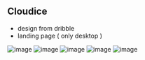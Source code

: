 ## Cloudice

- design from dribble
- landing page ( only desktop )

![image](https://github.com/ShubhamAdelkar/Cloudice/assets/117031893/51229f2e-c2ad-49ff-9296-281ae34ecbf6)
![image](https://github.com/ShubhamAdelkar/Cloudice/assets/117031893/045b13c6-46f6-483e-9cba-bb7a7cc6c9ea)
![image](https://github.com/ShubhamAdelkar/Cloudice/assets/117031893/11a620f4-7954-4f2c-94f7-72052e38299d)
![image](https://github.com/ShubhamAdelkar/Cloudice/assets/117031893/11e537ed-b96d-4775-a22f-3aab014e0b16)
![image](https://github.com/ShubhamAdelkar/Cloudice/assets/117031893/74e7d718-ff3b-456b-96c9-89e8ae8714e9)


